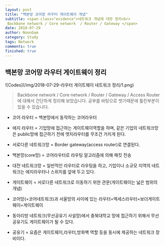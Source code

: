 ```yaml
---
layout: post
title: "백본망 코어망 라우터 게이트웨이 개념"
subtitle: <span class="evidence">네트워크 개념에 대한 정리<br>
 Backbone network / Core network  / Router / Gateway </span>
date: 2018-07-29
author: NoonGam
category: Study
tags: Network
comments: true
finished: true
---
```






## 백본망 코어망 라우터 게이트웨이 정리


![Codes](/img/2018-07-29-라우터 게이트웨이 네트워크 정리/1.png)
>  Backbone network / Core network  / Router / Gateway / Access Router에 대해서 간단하게 정리해 보았습니다. 공부를 바탕으로 썻기때문에 틀린부분이 있을 수 있습니다.


- 코어 라우터 = 백본망에서 동작하는 코어라우터

- 에지 라우터 = 기업망에 접근하는 게이트웨이역할을 하며, 같은 기업의 네트워크망은 public망에 접근하기 전에 엣지라우터를 무조건 거치게 된다.

- 서로다른 네트워크망 = Border gateway(access router)로 연결된다.

- 백본망(core망) = 코어라우터로 라우팅 알고리즘에 의해 패킷 전송

- 대전 네트워크망 = 일반적인 라우터로 라우팅을 하고, 기업이나 소규모 지역의 네트워크는 에지라우터나 스위치를 앞에 두고 있다.

- 게이트웨이 = 서로다른 네트워크로 이동하기 위한 관문(게이트웨이는 넓은 범위의 개념)

- 코어망(=코어네트워크)과 서울망의 사이에 있는 라우터=엑세스라우터=보더게이트웨이=게이트웨이

- 동아리방 네트워크(무선공유기 사설망)에서 충북대학교 망에 접근하기 위해서 무선공유기도 게이트웨이가 될 수 있다.

- 공유기 = 요즘은 게이트웨이,라우터,방화벽 역할 등을 동시에 제공하는 네트워크 장비이다.
